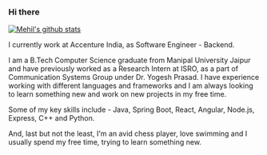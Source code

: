 ### Hi there

[![Mehil's github stats](https://github-readme-stats.vercel.app/api?username=mehilshah6&show_icons=true)]()

I currently work at Accenture India, as Software Engineer - Backend.

I am a B.Tech Computer Science graduate from Manipal University Jaipur and have previously worked as a Research Intern at ISRO, as a part of Communication Systems Group under Dr. Yogesh Prasad. I have experience working with different languages and frameworks and I am always looking to learn something new and work on new projects in my free time.

Some of my key skills include - Java, Spring Boot, React, Angular, Node.js, Express, C++ and Python.

And, last but not the least, I'm an avid chess player, love swimming and I usually spend my free time, trying to learn something new.
